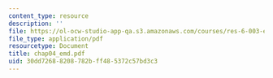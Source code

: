 ```yaml
---
content_type: resource
description: ''
file: https://ol-ocw-studio-app-qa.s3.amazonaws.com/courses/res-6-003-electromechanical-dynamics-spring-2009/30dd72688208782bff485372c57bd3c3_chap04_emd.pdf
file_type: application/pdf
resourcetype: Document
title: chap04_emd.pdf
uid: 30dd7268-8208-782b-ff48-5372c57bd3c3
---
```

